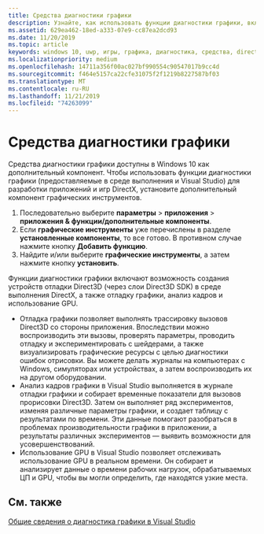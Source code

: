 ```yaml
---
title: Средства диагностики графики
description: Узнайте, как использовать функции диагностики графики, включая отладку графики, анализ кадров графики и использование GPU в Visual Studio.
ms.assetid: 629ea462-18ed-a333-07e9-cc87ea2dcd93
ms.date: 11/20/2019
ms.topic: article
keywords: windows 10, uwp, игры, графика, диагностика, средства, directx
ms.localizationpriority: medium
ms.openlocfilehash: 14711a356f00ac027bf990554c90547017b9cc4d
ms.sourcegitcommit: f464e5157ca22cfe31075f2f1219b8227587bf03
ms.translationtype: MT
ms.contentlocale: ru-RU
ms.lasthandoff: 11/21/2019
ms.locfileid: "74263099"
---
```

# <a name="graphics-diagnostics-tools"></a>Средства диагностики графики

Средства диагностики графики доступны в Windows 10 как дополнительный компонент. Чтобы использовать функции диагностики графики (предоставляемые в среде выполнения и Visual Studio) для разработки приложений и игр DirectX, установите дополнительный компонент графических инструментов.

1. Последовательно выберите **параметры** > **приложения** > **приложения & функции/дополнительные компоненты**.
2. Если **графические инструменты** уже перечислены в разделе **установленные компоненты**, то все готово. В противном случае нажмите кнопку **Добавить функцию**.
3. Найдите и/или выберите **графические инструменты**, а затем нажмите кнопку **установить**.

Функции диагностики графики включают возможность создания устройств отладки Direct3D (через слои Direct3D SDK) в среде выполнения DirectX, а также отладку графики, анализ кадров и использование GPU.

-   Отладка графики позволяет выполнять трассировку вызовов Direct3D со стороны приложения. Впоследствии можно воспроизводить эти вызовы, проверять параметры, проводить отладку и экспериментировать с шейдерами, а также визуализировать графические ресурсы с целью диагностики ошибок отрисовки. Вы можете делать журналы на компьютерах с Windows, симуляторах или устройствах, а затем воспроизводить их на другом оборудовании.
-   Анализ кадров графики в Visual Studio выполняется в журнале отладки графики и собирает временные показатели для вызовов прорисовки Direct3D. Затем он выполняет ряд экспериментов, изменяя различные параметры графики, и создает таблицу с результатами по времени. Эти данные помогают разобраться в проблемах производительности графики в приложении, а результаты различных экспериментов — выявить возможности для усовершенствований.
-   Использование GPU в Visual Studio позволяет отслеживать использование GPU в реальном времени. Он собирает и анализирует данные о времени рабочих нагрузок, обрабатываемых ЦП и GPU, чтобы вы могли определить, где находятся узкие места.

## <a name="related-topics"></a>См. также

[Общие сведения о диагностика графики в Visual Studio](/visualstudio/debugger/overview-of-visual-studio-graphics-diagnostics?view=vs-2015)